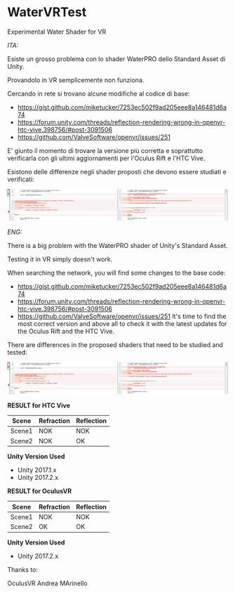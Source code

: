 # WaterVRTest
Experimental Water Shader for VR

*ITA:*

Esiste un grosso problema con lo shader WaterPRO dello Standard Asset di Unity.

Provandolo in VR semplicemente non funziona.

Cercando in rete si trovano alcune modifiche al codice di base:

- https://gist.github.com/miketucker/7253ec502f9ad205eee8a146481d6a74
- https://forum.unity.com/threads/reflection-rendering-wrong-in-openvr-htc-vive.398756/#post-3091506
- https://github.com/ValveSoftware/openvr/issues/251

E' giunto il momento di trovare la versione più corretta e soprattutto verificarla con gli ultimi aggiornamenti
per l'Oculus Rift e l'HTC Vive.

Esistono delle differenze negli shader proposti che devono essere studiati e verificati:

![Differenza Codice](https://github.com/Vytek/WaterVRTest/blob/master/Schermata%202017-10-18%20alle%2010.46.33.png)

*ENG:*

There is a big problem with the WaterPRO shader of Unity's Standard Asset.

Testing it in VR simply doesn't work.

When searching the network, you will find some changes to the base code:

- https://gist.github.com/miketucker/7253ec502f9ad205eee8a146481d6a74
- https://forum.unity.com/threads/reflection-rendering-wrong-in-openvr-htc-vive.398756/#post-3091506
- https://github.com/ValveSoftware/openvr/issues/251
It's time to find the most correct version and above all to check it with the latest updates for the Oculus Rift and the HTC Vive.

There are differences in the proposed shaders that need to be studied and tested:

![Diff](https://github.com/Vytek/WaterVRTest/blob/master/Schermata%202017-10-18%20alle%2010.46.33.png)

**RESULT for HTC Vive**

|Scene| Refraction  | Reflection |
|:-:|---|---|
| Scene1  | NOK | NOK |
| Scene2  | NOK | OK |

**Unity Version Used**

- Unity 2017.1.x
- Unity 2017.2.x

**RESULT for OculusVR**

|Scene| Refraction  | Reflection |
|:-:|---|---|
| Scene1  | NOK | NOK |
| Scene2  | OK | OK |

**Unity Version Used**

- Unity 2017.2.x

Thanks to:

OculusVR Andrea MArinello
